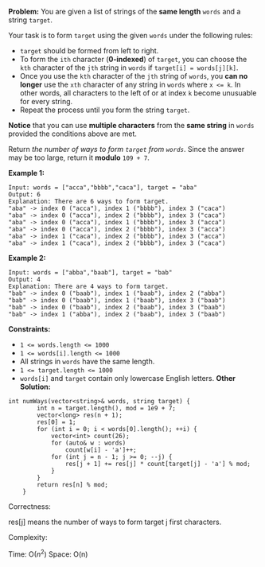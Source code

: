 **Problem:**
You are given a list of strings of the **same length** `words` and a string `target`.

Your task is to form `target` using the given `words` under the following rules:

- `target` should be formed from left to right.
- To form the `ith` character (**0-indexed**) of `target`, you can choose the `kth` character of the `jth` string in `words` if `target[i] = words[j][k]`.
- Once you use the `kth` character of the `jth` string of `words`, you **can no longer** use the `xth` character of any string in `words` where `x <= k`. In other words, all characters to the left of or at index `k` become unusuable for every string.
- Repeat the process until you form the string `target`.

**Notice** that you can use **multiple characters** from the **same string** in `words` provided the conditions above are met.

Return *the number of ways to form `target` from `words`*. Since the answer may be too large, return it **modulo** `109 + 7`.

 

**Example 1:**

```
Input: words = ["acca","bbbb","caca"], target = "aba"
Output: 6
Explanation: There are 6 ways to form target.
"aba" -> index 0 ("acca"), index 1 ("bbbb"), index 3 ("caca")
"aba" -> index 0 ("acca"), index 2 ("bbbb"), index 3 ("caca")
"aba" -> index 0 ("acca"), index 1 ("bbbb"), index 3 ("acca")
"aba" -> index 0 ("acca"), index 2 ("bbbb"), index 3 ("acca")
"aba" -> index 1 ("caca"), index 2 ("bbbb"), index 3 ("acca")
"aba" -> index 1 ("caca"), index 2 ("bbbb"), index 3 ("caca")
```

**Example 2:**

```
Input: words = ["abba","baab"], target = "bab"
Output: 4
Explanation: There are 4 ways to form target.
"bab" -> index 0 ("baab"), index 1 ("baab"), index 2 ("abba")
"bab" -> index 0 ("baab"), index 1 ("baab"), index 3 ("baab")
"bab" -> index 0 ("baab"), index 2 ("baab"), index 3 ("baab")
"bab" -> index 1 ("abba"), index 2 ("baab"), index 3 ("baab")
```

 

**Constraints:**

- `1 <= words.length <= 1000`
- `1 <= words[i].length <= 1000`
- All strings in `words` have the same length.
- `1 <= target.length <= 1000`
- `words[i]` and `target` contain only lowercase English letters.
**Other Solution:**
```
int numWays(vector<string>& words, string target) {
        int n = target.length(), mod = 1e9 + 7;
        vector<long> res(n + 1);
        res[0] = 1;
        for (int i = 0; i < words[0].length(); ++i) {
            vector<int> count(26);
            for (auto& w : words)
                count[w[i] - 'a']++;
            for (int j = n - 1; j >= 0; --j) {
                res[j + 1] += res[j] * count[target[j] - 'a'] % mod;
            }
        }
        return res[n] % mod;
    }
```
Correctness:

res[j] means the number of ways to form target j first characters.

Complexity:

Time: O($n^2$)
Space: O(n)